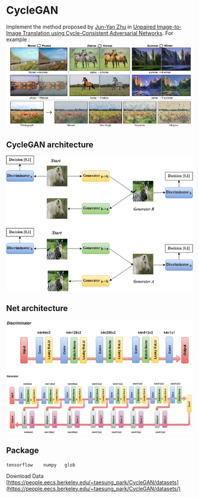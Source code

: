 # CycleGAN
Implement the method proposed by [Jun-Yan Zhu](https://arxiv.org/abs/1703.10593) in [Unpaired Image-to-Image Translation
using Cycle-Consistent Adversarial Networks](https://arxiv.org/pdf/1703.10593.pdf).
For example : ![alt text](https://github.com/ReuiYan-Lin/MLDS/blob/master/CycleGAN/img/example.png)
## CycleGAN architecture
![alt text](https://github.com/ReuiYan-Lin/MLDS/blob/master/CycleGAN/img/CycleGAN.png)
## Net architecture
![Discriminator](https://github.com/ReuiYan-Lin/MLDS/blob/master/CycleGAN/img/Discriminator.png)
![Generator](https://github.com/ReuiYan-Lin/MLDS/blob/master/CycleGAN/img/Generator.png)
## Package
    tensorflow    numpy   glob
Download Data [https://people.eecs.berkeley.edu/~taesung_park/CycleGAN/datasets](https://people.eecs.berkeley.edu/~taesung_park/CycleGAN/datasets/)
